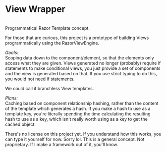 <h1>View Wrapper</h1>
<br/>
Programmatical Razor Template concept.

For those that are curious,
this project is a prototype of building Views programmatically using the RazorViewEngine.

*Goals:*
<br/>
Scoping data down to the component/element, so that the elements only access what they are given.
Views generated no longer (probably) require if statements to make conditional views, you just provide a set of components and the view is generated based on that.
If you use strict typing to do this, you would not need if statements.

We could call it branchless View templates.

*Plans:*
<br/>
Caching based on component relationship hashing, rather than the content of the template which generates a hash.
If you make a hash to use as a template key, you're literally spending the time calculating the resulting hash to use as a key, which isn't really worth using as a key to get the cached object.

There's no license on this project yet.
If you understand how this works, you can type it yourself for now. Sorry lol.
This is a general concept. Not proprietary. If I make a framework out of it, you'll know.
